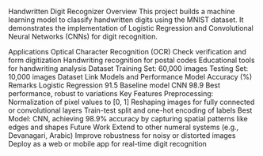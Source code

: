 
Handwritten Digit Recognizer
Overview
This project builds a machine learning model to classify handwritten digits using the MNIST dataset. It demonstrates the implementation of Logistic Regression and Convolutional Neural Networks (CNNs) for digit recognition.

Applications
Optical Character Recognition (OCR)
Check verification and form digitization
Handwriting recognition for postal codes
Educational tools for handwriting analysis
Dataset
Training Set: 60,000 images
Testing Set: 10,000 images
Dataset Link
Models and Performance
Model	Accuracy (%)	Remarks
Logistic Regression	91.5	Baseline model
CNN	98.9	Best performance, robust to variations
Key Features
Preprocessing:
Normalization of pixel values to [0, 1]
Reshaping images for fully connected or convolutional layers
Train-test split and one-hot encoding of labels
Best Model:
CNN, achieving 98.9% accuracy by capturing spatial patterns like edges and shapes
Future Work
Extend to other numeral systems (e.g., Devanagari, Arabic)
Improve robustness for noisy or distorted images
Deploy as a web or mobile app for real-time digit recognition
